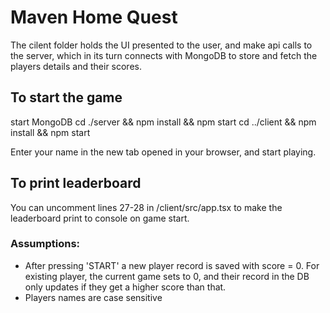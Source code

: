 # Maven Home Quest
The cilent folder holds the UI presented to the user, and make api calls to the server, which in its turn connects with MongoDB to store and fetch the players details and their scores.

## To start the game
start MongoDB
cd ./server && npm install && npm start
cd ../client && npm install && npm start

Enter your name in the new tab opened in your browser, and start playing.

## To print leaderboard
You can uncomment lines 27-28 in /client/src/app.tsx to make the leaderboard print to console on game start.

### Assumptions:
- After pressing 'START' a new player record is saved with score = 0. For existing player, the current game sets to 0, and their record in the DB only updates if they get a higher score than that.
- Players names are case sensitive
